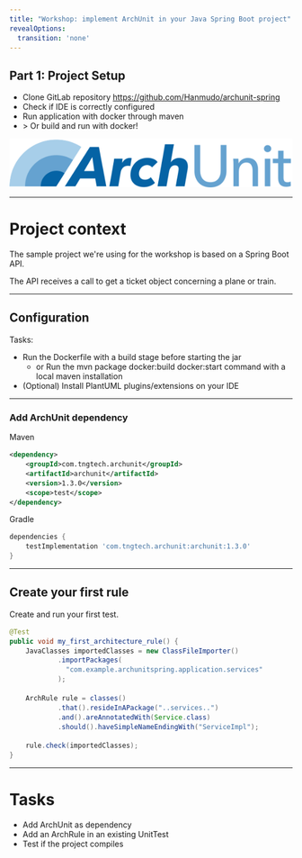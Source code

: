 ```yaml
---
title: "Workshop: implement ArchUnit in your Java Spring Boot project" 
revealOptions:
  transition: 'none'
---
```


## Part 1: Project Setup

- Clone GitLab repository <a href="https://github.com/Hanmudo/archunit-spring" target="_blank">https://github.com/Hanmudo/archunit-spring</a>
- Check if IDE is correctly configured
- Run application with docker through maven
- \> Or build and run with docker!

<img src="../img/ArchUnit-Logo.png">

---

# Project context 
The sample project we're using for the workshop is based on a Spring Boot API.

The API receives a call to get a ticket object concerning a plane or train.

---

## Configuration

Tasks:
- Run the Dockerfile with a build stage before starting the jar
  - or Run the mvn package docker:build docker:start command with a local maven installation
- (Optional) Install PlantUML plugins/extensions on your IDE

---

### Add ArchUnit dependency

Maven
```xml
<dependency>
    <groupId>com.tngtech.archunit</groupId>
    <artifactId>archunit</artifactId>
    <version>1.3.0</version>
    <scope>test</scope>
</dependency>
```

Gradle
```groovy
dependencies {
    testImplementation 'com.tngtech.archunit:archunit:1.3.0'
}
```

---

## Create your first rule

Create and run your first test.

```java
@Test
public void my_first_architecture_rule() {
    JavaClasses importedClasses = new ClassFileImporter()
            .importPackages(
              "com.example.archunitspring.application.services"
            );

    ArchRule rule = classes()
            .that().resideInAPackage("..services..")
            .and().areAnnotatedWith(Service.class)
            .should().haveSimpleNameEndingWith("ServiceImpl");

    rule.check(importedClasses);
}
```

---
# Tasks

- Add ArchUnit as dependency
- Add an ArchRule in an existing UnitTest
- Test if the project compiles


